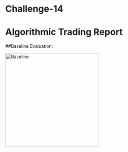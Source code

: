 # Challenge-14
# Algorithmic Trading Report

##Baseline Evaluation:


<img width="295" alt="Baseline" src="https://user-images.githubusercontent.com/86026996/141701511-ee5e09db-aaf6-487c-8994-1a7858b9f653.png">
